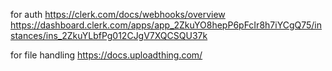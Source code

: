 for auth
  https://clerk.com/docs/webhooks/overview
  https://dashboard.clerk.com/apps/app_2ZkuYO8hepP6pFcIr8h7iYCgQ75/instances/ins_2ZkuYLbfPg012CJgV7XQCSQU37k

for file handling
  https://docs.uploadthing.com/